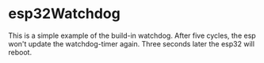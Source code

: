 # esp32Watchdog
This is a simple example of the build-in watchdog. After five cycles, the esp won't update the watchdog-timer again. Three seconds later the esp32 will reboot.
